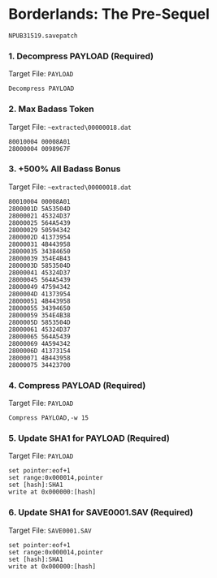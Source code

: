 #  Borderlands: The Pre-Sequel 

`NPUB31519.savepatch`

### 1. Decompress PAYLOAD (Required)

Target File: `PAYLOAD`

```
Decompress PAYLOAD
```

### 2. Max Badass Token

Target File: `~extracted\00000018.dat`

```
80010004 00008A01
28000004 0098967F
```

### 3. +500% All Badass Bonus

Target File: `~extracted\00000018.dat`

```
80010004 00008A01
2800001D 5A53504D
28000021 45324D37
28000025 564A5439
28000029 50594342
2800002D 41373954
28000031 4B443958
28000035 34384650
28000039 354E4B43
2800003D 5853504D
28000041 45324D37
28000045 564A5439
28000049 47594342
2800004D 41373954
28000051 4B443958
28000055 34394650
28000059 354E4B38
2800005D 5853504D
28000061 45324D37
28000065 564A5439
28000069 4A594342
2800006D 41373154
28000071 4B443958
28000075 34423700
```

### 4. Compress PAYLOAD (Required)

Target File: `PAYLOAD`

```
Compress PAYLOAD,-w 15
```

### 5. Update SHA1 for PAYLOAD (Required)

Target File: `PAYLOAD`

```
set pointer:eof+1
set range:0x000014,pointer
set [hash]:SHA1
write at 0x000000:[hash]
```

### 6. Update SHA1 for SAVE0001.SAV (Required)

Target File: `SAVE0001.SAV`

```
set pointer:eof+1
set range:0x000014,pointer
set [hash]:SHA1
write at 0x000000:[hash]
```

